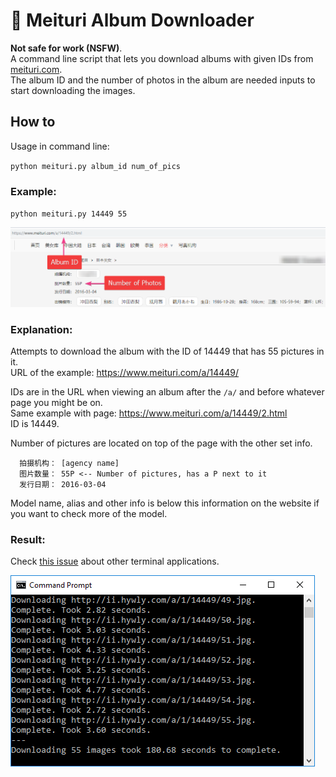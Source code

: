 # :ribbon: Meituri Album Downloader

**Not safe for work (NSFW)**.  
A command line script that lets you download albums with given IDs from [meituri.com](https://www.meituri.com/).  
The album ID and the number of photos in the album are needed inputs to start downloading the images.

## How to

Usage in command line:

`python meituri.py album_id num_of_pics`

### Example:
`python meituri.py 14449 55`

![](extras/screenshot_site.png)

### Explanation:
Attempts to download the album with the ID of 14449 that has 55 pictures in it.  
URL of the example: https://www.meituri.com/a/14449/

IDs are in the URL when viewing an album after the `/a/` and before whatever page you might be on.  
Same example with page:	https://www.meituri.com/a/14449/2.html  
ID is 14449.

Number of pictures are located on top of the page with the other set info.
```
  拍摄机构： [agency name]
  图片数量： 55P <-- Number of pictures, has a P next to it
  发行日期： 2016-03-04
```
Model name, alias and other info is below this information on the website if you want to check more of the model.

### Result:

Check [this issue](https://github.com/kittenparry/meituri-downloader/issues/1) about other terminal applications.

![](extras/screenshot_cmd.png)
